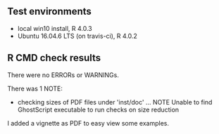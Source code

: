 ## Test environments
* local win10 install, R 4.0.3
* Ubuntu 16.04.6 LTS (on travis-ci), R 4.0.2

## R CMD check results
There were no ERRORs or WARNINGs.

There was 1 NOTE:

* checking sizes of PDF files under 'inst/doc' ... NOTE
  Unable to find GhostScript executable to run checks on size reduction

I added a vignette as PDF to easy view some examples.
